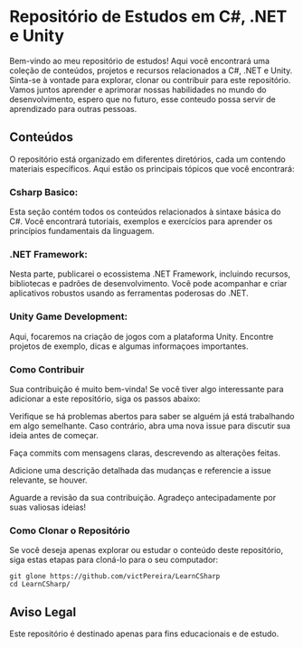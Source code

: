 # Repositório de Estudos em C#, .NET e Unity
Bem-vindo ao meu repositório de estudos! Aqui você encontrará uma coleção de conteúdos, projetos e recursos relacionados a C#, .NET e Unity. 
Sinta-se à vontade para explorar, clonar ou contribuir para este repositório. Vamos juntos aprender e aprimorar nossas habilidades no mundo do desenvolvimento, espero que no futuro, esse conteudo possa servir de aprendizado para outras pessoas.

## Conteúdos
O repositório está organizado em diferentes diretórios, cada um contendo materiais específicos. Aqui estão os principais tópicos que você encontrará:

### Csharp Basico:
Esta seção contém todos os conteúdos relacionados à sintaxe básica do C#. Você encontrará tutoriais, exemplos e exercícios para aprender os princípios fundamentais da linguagem.

### .NET Framework: 
Nesta parte, publicarei o ecossistema .NET Framework, incluindo recursos, bibliotecas e padrões de desenvolvimento. Você pode acompanhar e criar aplicativos robustos usando as ferramentas poderosas do .NET.

### Unity Game Development: 
Aqui, focaremos na criação de jogos com a plataforma Unity. Encontre projetos de exemplo, dicas e algumas informaçoes importantes.


### Como Contribuir
Sua contribuição é muito bem-vinda! Se você tiver algo interessante para adicionar a este repositório, siga os passos abaixo:

Verifique se há problemas abertos para saber se alguém já está trabalhando em algo semelhante. Caso contrário, abra uma nova issue para discutir sua ideia antes de começar.

Faça commits com mensagens claras, descrevendo as alterações feitas.

Adicione uma descrição detalhada das mudanças e referencie a issue relevante, se houver.

Aguarde a revisão da sua contribuição. Agradeço antecipadamente por suas valiosas ideias!

### Como Clonar o Repositório
Se você deseja apenas explorar ou estudar o conteúdo deste repositório, siga estas etapas para cloná-lo para o seu computador:
```
git glone https://github.com/victPereira/LearnCSharp
cd LearnCSharp/
```

## Aviso Legal
Este repositório é destinado apenas para fins educacionais e de estudo. 

